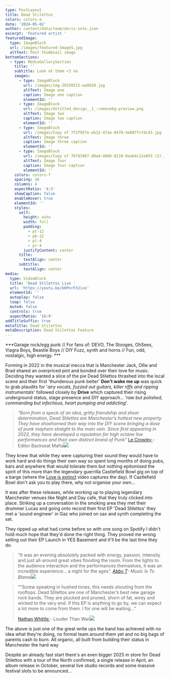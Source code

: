 ```yaml
---
type: PostLayout
title: Dead Stilettos
colors: colors-a
date: '2024-05-02'
author: content/data/team/doris-soto.json
excerpt: 'Featured artist '
featuredImage:
  type: ImageBlock
  url: /images/featured-Image5.jpg
  altText: Post thumbnail image
bottomSections:
  - type: MediaGallerySection
    title: ''
    subtitle: Look at them <3 xo
    images:
      - type: ImageBlock
        url: /images/img-20250312-wa0028.jpg
        altText: Image one
        caption: Image one caption
        elementId: ''
      - type: ImageBlock
        url: /images/Untitled_design__1_-removebg-preview.png
        altText: Image two
        caption: Image two caption
        elementId: ''
      - type: ImageBlock
        url: /images/Copy of 7f2f957e-eb12-47ae-8470-4a087fcfdc43.jpg
        altText: Image three
        caption: Image three caption
        elementId: ''
      - type: ImageBlock
        url: /images/Copy of 767d3967-d8ad-4066-8210-0aab4c11e653 (2).jpg
        altText: Image four
        caption: Image four caption
        elementId: ''
    colors: colors-f
    spacing: 16
    columns: 4
    aspectRatio: '4:3'
    showCaption: false
    enableHover: true
    elementId: ''
    styles:
      self:
        height: auto
        width: full
        padding:
          - pt-12
          - pb-12
          - pl-4
          - pr-4
        justifyContent: center
      title:
        textAlign: center
      subtitle:
        textAlign: center
media:
  type: VideoBlock
  title: 'Dead Stilettos Live '
  url: 'https://youtu.be/UHPnrFX2ixo'
  elementId: ''
  autoplay: false
  loop: false
  muted: false
  controls: true
  aspectRatio: '16:9'
addTitleSuffix: true
metaTitle: Dead Stilettos
metaDescription: Dead Stilettos Feature
---
```

***Garage rock/egg punk // For fans of: DEVO, The Stooges, OhSees, Viagra Boys, Beastie Boys // DIY Fuzz, synth and horns // Fun, odd, nostalgic, high energy.  ***

Forming in 2022 in the musical mecca that is Manchester Jack, Ollie and Brad shared an overpriced pint and bonded over their love for music. Deciding they wanted a slice of the pie Dead Stilettos thrashed into the local scene and their first 'thunderous punk belter' **Don't wake me up** was quick to grab plaudits for '*airy vocals, fuzzed out guitars, killer riffs and ripping instrumentals*' followed closely by **Drive** which captured their rising underground status, stage presence and DIY approach... *'raw but polished, commanding but infectious, heart pumping and addicting*'. 

> *"Born from a speck of an idea, gritty friendship and sheer determination, Dead Stilettos are Manchester’s hottest new property. They have shoehorned their way into the DIY scene bringing a dose of punk mayhem straight to the main vein.  Since first appearing in 2022, they have developed a reputation for high octane live performances and their own distinct brand of Punk"* [Le Crowley ](https://www.backseatmafia.com/author/lesacr/)- Editor Backseat Mafia![](https://preview--hodrv2-5927b.stackbit.dev/images/bsm.png)

They knew that while they were capturing their sound they would have to work hard and do things their own way so spent long months of doing pubs, bars and anywhere that would tolerate them but nothing epitomised the spirit of this more than the legendary guerrilla Castlefield Bowl gig on top of a barge (where the [Love is extinct](https://www.youtube.com/watch?v=3K3wXoGO4wY) video captures the day). If Castlefield Bowl don't ask you to play there, why not organise your own...

It was after these releases, while working up to playing legendary Manchester venues like Night and Day cafe, that they truly clicked into place. Striking up a conversation in the smoking area they met their drummer Lucas and going onto record their first EP 'Dead Stilettos' they met a 'sound engineer' in Gaz who joined on sax and synth completing the set. 

They ripped up what had come before so with one song on Spotify I didn't hold much hope that they'd done the right thing. They proved me wrong selling out their EP Launch in YES Basement and it'll be the last time they do. 

> “It was an evening absolutely packed with energy, passion, intensity and just all-around great vibes flooding the room. From the lights to the audience interaction and the performances themselves, it was an incredible experience... a night for the ages”. [*Abby T*](https://www.instagram.com/abs.tapp75/)*- Music Is To Blame*![](/images/mitb-removebg-preview.png)

> "“Screw speaking in hushed tones, this needs shouting from the rooftops. Dead Stilettos are one of Manchester’s best new garage rock bands. They are plucked and pruned, shorn of fat, wirey and wicked to the very end. If this EP is anything to go by, we can expect a lot more to come from them. I for one will be waiting…”
>
> [Nathan Whittle ](https://louderthanwar.com/dead-stilettos-dead-stilettos-ep-review/)- Louder Than War![](/images/Louder-Than-War-Logo-Black-Label-R.png)

The above is just one of the great write ups the band has achieved with no idea what they're doing, no formal team around them yet and no big bags of parents cash to burn. All organic, all built from building their status in Manchester the hard way

Despite an already fast start there's an even bigger 2025 in store for Dead Stilettos with a tour of the North confirmed, a single release in April, an album release in October, several live studio records and some massive festival slots to be announced...
